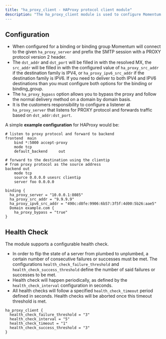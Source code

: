 ```yaml
---
title: "ha_proxy_client - HAProxy protocol client module"
description: "The ha_proxy_client module is used to configure Momentum to use HAProxy's PROXY protocol version 2 for outbound connections (see https://github.com/haproxy/haproxy/blob/master/doc/proxy-protocol.txt).  This can be leveraged in cases where your sending IPs are deployed on a different machine than Momentum.
---
```


## Configuration
 
* When configured for a binding or binding group Momentum will connect to the given `ha_proxy_server` and prefix the SMTP session with a PROXY protocol version 2 header.  
* The `dst_addr` and `dst_port` will be filled in with the resolved MX, the `src_addr` will be filled in with the configured value of `ha_proxy_src_addr` if the destination family is IPV4, or `ha_proxy_ipv6_src_addr` if the destination family is IPV6.  If you need to deliver to both IPV4 and IPV6 destinations than you must configure both options for the binding or binding_group.  
* The `ha_proxy_bypass` option allows you to bypass the proxy and follow the normal delivery method on a domain by domain basis.
* It is the customers responsibility to configure a listener at `ha_proxy_server` that   listens for PROXY protocol and forwards traffic based on `dst_addr:dst_port`. 

A simple **example configuration** for HAProxy would be:

```
# listen to proxy protocol and forward to backend
frontend  main
    bind *:5000 accept-proxy
    mode tcp
    default_backend     out

# forward to the destination using the clientip
# from proxy protocol as the source address 
backend out
    mode tcp
    source 0.0.0.0 usesrc clientip
    server foo 0.0.0.0

binding {
  ha_proxy_server = "10.0.0.1:8085"
  ha_proxy_src_addr = "9.9.9.9"
  ha_proxy_ipv6_src_addr = "490c:d8fe:9906:6b57:3f5f:4d00:5b26:aae5"
  Domain example.com {
    ha_proxy_bypass = "true"
}
``` 

## Health Check

The module supports a configurable health check. 

* In order to flip the state of a server from plumbed to unplumbed, a certain number of consecutive failures or successes must be met. The configurations `health_check_failure_threshold` and `health_check_success_threshold` define the number of said failures or successes to be met. 
* Health check will happen periodically, as defined by the `health_check_interval` configuration in seconds. 
* All health checks will follow a specified `health_check_timeout` period defined in seconds. Health checks will be aborted once this timeout threshold is met. 

<a name="modules.ha_proxy_client.example"></a> 

```
ha_proxy_client {
  health_check_failure_threshold = "3"
  health_check_interval = "5"
  health_check_timeout = "1"
  health_check_success_threshold = "3"
}
```
